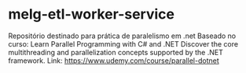# melg-etl-worker-service
Repositório destinado para prática de paralelismo em .net 
Baseado no curso: Learn Parallel Programming with C# and .NET
Discover the core multithreading and parallelization concepts supported by the .NET framework. 
Link: https://www.udemy.com/course/parallel-dotnet

